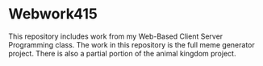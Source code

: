 # Webwork415

This repository includes work from my Web-Based Client Server Programming class.
  The work in this repository is the full meme generator project.
  There is also a partial portion of the animal kingdom project. 
  
